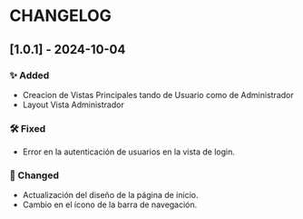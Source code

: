 # CHANGELOG

## [1.0.1] - 2024-10-04
### ✨ Added
- Creacion de Vistas Principales tando de Usuario como de Administrador
- Layout Vista Administrador

### 🛠️ Fixed
- Error en la autenticación de usuarios en la vista de login.

### 🔄 Changed
- Actualización del diseño de la página de inicio.
- Cambio en el ícono de la barra de navegación.
